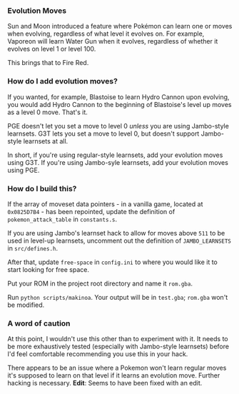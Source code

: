 ### Evolution Moves

Sun and Moon introduced a feature where Pokémon can learn one or moves when evolving, regardless of what level it evolves on. For example, Vaporeon will learn Water Gun when it evolves, regardless of whether it evolves on level 1 or level 100.

This brings that to Fire Red.

### How do I add evolution moves?

If you wanted, for example, Blastoise to learn Hydro Cannon upon evolving, you would add Hydro Cannon to the beginning of Blastoise's level up moves as a level 0 move. That's it.

PGE doesn't let you set a move to level 0 *unless* you are using Jambo-style learnsets. G3T lets you set a move to level 0, but doesn't support Jambo-style learnsets at all.

In short, if you're using regular-style learnsets, add your evolution moves using G3T. If you're using Jambo-syle learnsets, add your evolution moves using PGE.

### How do I build this?

If the array of moveset data pointers - in a vanilla game, located at `0x0825D7B4` - has been repointed, update the definition of `pokemon_attack_table` in `constants.s`.

If you are using Jambo's learnset hack to allow for moves above `511` to be used in level-up learnsets, uncomment out the definition of `JAMBO_LEARNSETS` in `src/defines.h`.

After that, update `free-space` in `config.ini` to where you would like it to start looking for free space.

Put your ROM in the project root directory and name it `rom.gba`.

Run `python scripts/makinoa`. Your output will be in `test.gba`; `rom.gba` won't be modified.

### A word of caution

At this point, I wouldn't use this other than to experiment with it. It needs to be more exhaustively tested (especially with Jambo-style learnsets) before I'd feel comfortable recommending you use this in your hack.

There appears to be an issue where a Pokemon won't learn regular moves it's supposed to learn on that level if it learns an evolution move. Further hacking is necessary. **Edit**: Seems to have been fixed with an edit.
